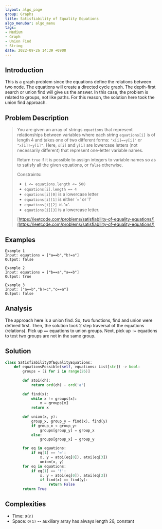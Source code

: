 ```yaml
---
layout: algo_page
group: Graphs
title: Satisfiability of Equality Equations
algo_menubar: algo_menu
tags:
- Medium
- Graph
- Union Find
- String
date: 2022-09-26 14:39 +0900
---
```

## Introduction
This is a graph problem since the equations define the relations between two node.
The equations will create a directed cycle graph.
The depth-first search or union find will give us the answer.
In this case, the problem is related to groups, not like paths.
For this reason, the solution here took the union find approach.

## Problem Description
> You are given an array of strings `equations` that represent relationships between variables
> where each string `equations[i]` is of length 4 and takes one of two different forms: `"x[i]==y[i]"` or `"x[i]!=y[i]"`.
> Here, `x[i]` and `y[i]` are lowercase letters (not necessarily different) that represent one-letter variable names.
>
> Return `true` if it is possible to assign integers to variable names so as to satisfy all the given equations, or `false` otherwise.
>
> Constraints:
> - `1 <= equations.length <= 500`
> - `equations[i].length == 4`
> - `equations[i][0]` is a lowercase letter
> - `equations[i][1]` is either '=' or '!'
> - `equations[i][2] `is '='.
> - `equations[i][3]` is a lowercase letter.
>
> [https://leetcode.com/problems/satisfiability-of-equality-equations/](https://leetcode.com/problems/satisfiability-of-equality-equations/)

## Examples
```
Example 1
Input: equations = ["a==b","b!=a"]
Output: false
```

```
Example 2
Input: equations = ["b==a","a==b"]
Output: true
```

```
Example 3
Input: ["a==b","b!=c","c==a"]
Output: false
```

## Analysis
The approach here is a union find.
So, two functions, find and union were defined first.
Then, the solution took 2 step traversal of the equations (relations).
Pick up `==` equations to union groups.
Next, pick up `!=` equations to test two groups are not in the same group.

## Solution
```python
class SatisfiabilityOfEqualityEquations:
    def equationsPossible(self, equations: List[str]) -> bool:
        groups = [i for i in range(26)]
        
        def atoi(ch):
            return ord(ch) - ord('a')
        
        def find(x):
            while x != groups[x]:
                x = groups[x]
            return x
        
        def union(x, y):
            group_x, group_y = find(x), find(y)
            if group_x < group_y:
                groups[group_y] = group_x
            else:
                groups[group_x] = group_y

        for eq in equations:
            if eq[1] == '=':
                x, y = atoi(eq[0]), atoi(eq[3])
                union(x, y)
        for eq in equations:
            if eq[1] == '!':
                x, y = atoi(eq[0]), atoi(eq[3])
                if find(x) == find(y):
                    return False
        return True
```

## Complexities
- Time: `O(n)`
- Space: `O(1)` -- auxiliary array has always length 26, constant
